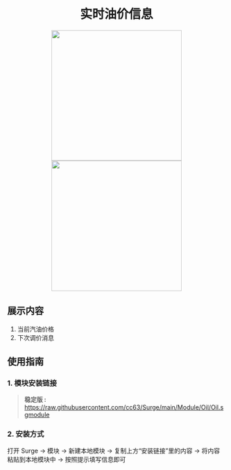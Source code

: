 <h1 align="center">实时油价信息</h1>

<p align="center">
<img src="https://raw.githubusercontent.com/cc63/Surge/main/Surge.PNG" width="300"></img>
<img src="https://raw.githubusercontent.com/cc63/Surge/main/Module.PNG" width="300"></img>
</p>


## 展示内容
1. 当前汽油价格
2. 下次调价消息

## 使用指南

### 1. 模块安装链接
> **稳定版 :** https://raw.githubusercontent.com/cc63/Surge/main/Module/Oil/Oil.sgmodule <br>

### 2. 安装方式
打开 Surge -> 模块 -> 新建本地模块 -> 复制上方“安装链接”里的内容 -> 将内容粘贴到本地模块中 -> 按照提示填写信息即可
<br>
<br>
